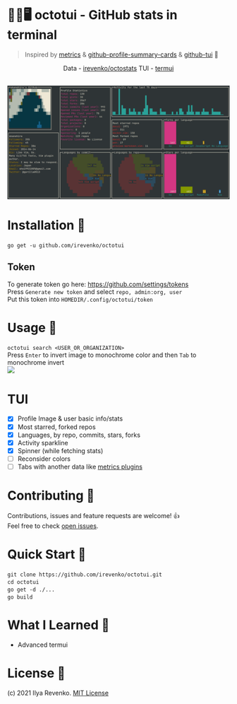 # 🐙🐱🖥️ octotui - GitHub stats in terminal
> Inspired by <a href="https://github.com/lowlighter/metrics">metrics</a> & <a href="https://github.com/vn7n24fzkq/github-profile-summary-cards">github-profile-summary-cards</a> & <a href="https://github.com/skanehira/github-tui">github-tui</a> 💖
<p align="center"> Data -  <a href="https://github.com/irevenko/octostats">irevenko/octostats</a> 
TUI - <a href="https://github.com/gizak/termui">termui</a>  </p> <br>
<img src="preview.png">

# Installation 🔨
```go get -u github.com/irevenko/octotui``` <br>
## Token
To generate token go here: https://github.com/settings/tokens <br>
Press ```Generate new token``` and select ```repo, admin:org, user``` <br>
Put this token into ```HOMEDIR/.config/octotui/token```

# Usage 🔬
```octotui search <USER_OR_ORGANIZATION>``` <br> 
Press ```Enter``` to invert image to monochrome color and then ```Tab``` to monochrome invert <br>
<img src="avatar.gif" width="250">

# TUI
- [x] Profile Image & user basic info/stats
- [x] Most starred, forked repos
- [x] Languages, by repo, commits, stars, forks
- [x] Activity sparkline
- [x] Spinner (while fetching stats)
- [ ] Reconsider colors
- [ ] Tabs with another data like [metrics plugins](https://github.com/lowlighter/metrics#-metrics-)

# Contributing 🤝
Contributions, issues and feature requests are welcome! 👍 <br>
Feel free to check [open issues](https://github.com/irevenko/octotui/issues).

# Quick Start 🚀
```git clone https://github.com/irevenko/octotui.git``` <br>
```cd octotui``` <br>
```go get -d ./...``` <br>
```go build``` <br>

# What I Learned 🧠
- Advanced termui

# License 📑 
(c) 2021 Ilya Revenko. [MIT License](https://tldrlegal.com/license/mit-license)